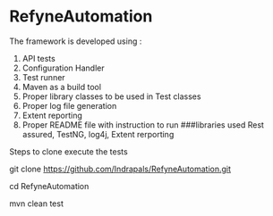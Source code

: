 # RefyneAutomation

The framework is developed using :

1. API tests 
2. Configuration Handler 
3. Test runner 
4. Maven as a build tool 
5. Proper library classes to be used in Test classes 
6. Proper log file generation 
7. Extent reporting 
8. Proper README file with instruction to run
###libraries used Rest assured, TestNG, log4j, Extent rerporting

Steps to clone execute the tests

git clone https://github.com/Indrapals/RefyneAutomation.git

cd RefyneAutomation

mvn clean test
